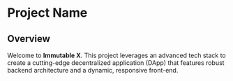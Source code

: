 # Project Name

## Overview
Welcome to **Immutable X**. This project leverages an advanced tech stack to create a cutting-edge decentralized application (DApp) that features robust backend architecture and a dynamic, responsive front-end.